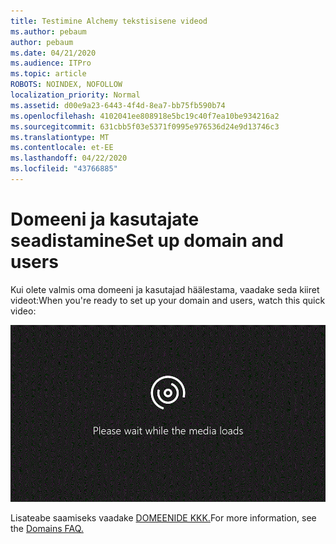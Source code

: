 ```yaml
---
title: Testimine Alchemy tekstisisene videod
ms.author: pebaum
author: pebaum
ms.date: 04/21/2020
ms.audience: ITPro
ms.topic: article
ROBOTS: NOINDEX, NOFOLLOW
localization_priority: Normal
ms.assetid: d00e9a23-6443-4f4d-8ea7-bb75fb590b74
ms.openlocfilehash: 4102041ee808918e5bc19c40f7ea10be934216a2
ms.sourcegitcommit: 631cbb5f03e5371f0995e976536d24e9d13746c3
ms.translationtype: MT
ms.contentlocale: et-EE
ms.lasthandoff: 04/22/2020
ms.locfileid: "43766885"
---
```

# <a name="set-up-domain-and-users"></a><span data-ttu-id="e55f4-102">Domeeni ja kasutajate seadistamine</span><span class="sxs-lookup"><span data-stu-id="e55f4-102">Set up domain and users</span></span>

<span data-ttu-id="e55f4-103">Kui olete valmis oma domeeni ja kasutajad häälestama, vaadake seda kiiret videot:</span><span class="sxs-lookup"><span data-stu-id="e55f4-103">When you're ready to set up your domain and users, watch this quick video:</span></span>
  
![Teie brauser ei toeta videot.](media/MSN_Video_Widget.gif)
  
<span data-ttu-id="e55f4-106">Lisateabe saamiseks vaadake [DOMEENIDE KKK.](https://docs.microsoft.com/office365/admin/setup/domains-faq)</span><span class="sxs-lookup"><span data-stu-id="e55f4-106">For more information, see the [Domains FAQ.](https://docs.microsoft.com/office365/admin/setup/domains-faq)</span></span>